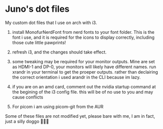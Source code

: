 # Juno's dot files
My custom dot files that I use on arch with i3.

1) install MonofurNerdFont from nerd fonts to your font folder. This is the font i use, and it is required for the icons to display correctly, including those cute little pawprints!
2) refresh i3, and the changes should take effect.

3) some tweaking may be required for your monitor outputs. Mine are set as HDMI-1 and DP-0, your monitors will likely have different names.
run xrandr in your terminal to get the proeper outputs. rather than declairing the correct orientation i used arandr in the CLI because im lazy. 

4) if you are on an amd card, comment out the nvidia startup command at the begining of the i3 config file. this will be of no use to you and may cause conflicts

5) For picom i am using picom-git from the AUR

Some of these files are not modified yet, please bare with me, I am in fact, just a silly doggo 󱙵󱙵󱙵
